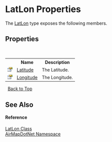 # LatLon Properties
 

The <a href="a7e51562-8516-7f75-bd21-4eaf0cd97fa8">LatLon</a> type exposes the following members.


## Properties
&nbsp;<table><tr><th></th><th>Name</th><th>Description</th></tr><tr><td>![Public property](media/pubproperty.gif "Public property")</td><td><a href="8d162a7e-3ccd-e9e6-ccc1-85f8cabfe024">Latitude</a></td><td>
The Latitude.</td></tr><tr><td>![Public property](media/pubproperty.gif "Public property")</td><td><a href="cebcb229-9d27-0115-f70f-308877445978">Longitude</a></td><td>
The Longitude.</td></tr></table>&nbsp;
<a href="#latlon-properties">Back to Top</a>

## See Also


#### Reference
<a href="a7e51562-8516-7f75-bd21-4eaf0cd97fa8">LatLon Class</a><br /><a href="b5783ccd-d544-c2c9-c0be-1f622d02460a">AirMapDotNet Namespace</a><br />